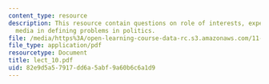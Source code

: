 ```yaml
---
content_type: resource
description: This resource contain questions on role of interests, experts, and the
  media in defining problems in politics.
file: /media/https%3A/open-learning-course-data-rc.s3.amazonaws.com/11-007-resolving-public-disputes-spring-2005/82e9d5a57917dd6a5abf9a60b6c6a1d9_lect_10.pdf
file_type: application/pdf
resourcetype: Document
title: lect_10.pdf
uid: 82e9d5a5-7917-dd6a-5abf-9a60b6c6a1d9
---
```

